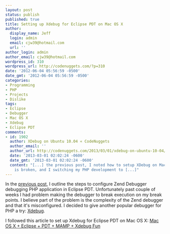 ```yaml
---
layout: post
status: publish
published: true
title: Setting up Xdebug for Eclipse PDT on Mac OS X
author:
  display_name: Jeff
  login: admin
  email: cjw39@hotmail.com
  url: ''
author_login: admin
author_email: cjw39@hotmail.com
wordpress_id: 310
wordpress_url: http://codenuggets.com/?p=310
date: '2012-06-04 05:56:59 -0500'
date_gmt: '2012-06-04 05:56:59 -0500'
categories:
- Programming
- PHP
- Projects
- Dislike
tags:
- Eclipse
- Debugger
- Mac OS X
- Xdebug
- Eclipse PDT
comments:
- id: 1902
  author: XDebug on Ubuntu 10.04 « CodeNuggets
  author_email: ''
  author_url: http://codenuggets.com/2013/03/01/xdebug-on-ubuntu-10-04/
  date: '2013-03-01 02:02:24 -0600'
  date_gmt: '2013-03-01 02:02:24 -0600'
  content: "[...] the previous post, I noted how to setup XDebug on MacOSX. My MacBook
    is broken, and I switching my PHP development to [...]"
---
```

In the <a href="http://codenuggets.com/2012/02/16/setting-up-php-development-environment-using-eclipse-pdt-and-zend-server-ce/">previous post</a>, I outline the steps to configure Zend Debugger debugging PHP application in Eclipse PDT. Unfortunately past couple of weeks I had problem making the debugger to break execution on my break points. I believe part of the problem is the complexity of the Zend debugger and that it's misconfigured. I decided to give another popular debugger for PHP a try: <a href="http://xdebug.org/">Xdebug</a>.

I followed this article to set up Xdebug for Eclipse PDT on Mac OS X: <a href="http://nali.org/mac-os-x-eclipse-pdt-mamp-xdebug-fun/">Mac OS X + Eclipse + PDT + MAMP + Xdebug Fun</a>

